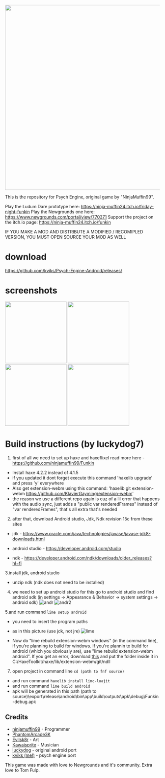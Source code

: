 <p align="center"> 
<img src="https://user-images.githubusercontent.com/59097731/121178442-29003c00-c867-11eb-8851-b07d2c5ca7b6.png" width="600" />
</p>
  
This is the repository for Psych Engine, original game by "NinjaMuffin99".

Play the Ludum Dare prototype here: https://ninja-muffin24.itch.io/friday-night-funkin
Play the Newgrounds one here: https://www.newgrounds.com/portal/view/770371
Support the project on the itch.io page: https://ninja-muffin24.itch.io/funkin

IF YOU MAKE A MOD AND DISTRIBUTE A MODIFIED / RECOMIPLED VERSION, YOU MUST OPEN SOURCE YOUR MOD AS WELL

# download

https://github.com/kviks/Psych-Engine-Android/releases/


# screenshots
<div>
<img src="https://user-images.githubusercontent.com/59097731/104103630-31eae280-52b4-11eb-90a4-5bdb1b39fc53.jpg" width="200" />
<img src="https://user-images.githubusercontent.com/59097731/104103635-34e5d300-52b4-11eb-96f8-13910580fbc8.jpg" width="200" />
<img src="https://user-images.githubusercontent.com/59097731/104103636-36af9680-52b4-11eb-8740-f7be0c098265.jpg" width="200" />
<img src="https://user-images.githubusercontent.com/59097731/104103637-37e0c380-52b4-11eb-8f84-87892f3e5d85.jpg" width="200" />
</div>

# Build instructions (by luckydog7)

1. first of all we need to set up haxe and haxeflixel read more here - https://github.com/ninjamuffin99/Funkin

  - Install haxe 4.2.2 instead of 4.1.5
  - if you updated it dont forget execute this command 'haxelib upgrade' and press 'y' everywhere
  - Also get extension-webm using this command: 'haxelib git extension-webm https://github.com/KlavierGayming/extension-webm'
  - the reason we use a different repo again is cuz of a lil error that happens with the audio sync, just adds a "public var renderedFrames" instead of "var renderedFrames", that's all extra that's needed


2. after that, download Android studio, Jdk, Ndk revision 15c from these sites

  - jdk - https://www.oracle.com/java/technologies/javase/javase-jdk8-downloads.html

  - android studio - https://developer.android.com/studio

  - ndk - https://developer.android.com/ndk/downloads/older_releases?hl=fi


3.install jdk, android studio 
  - unzip ndk (ndk does not need to be installed)


4. we need to set up android studio for this go to android studio and find android sdk (in settings -> Appearance & Behavior -> system settings -> android sdk)
![andr](https://user-images.githubusercontent.com/59097731/104179652-44346000-541d-11eb-8ad1-1e4dfae304a8.PNG)
![andr2](https://user-images.githubusercontent.com/59097731/104179943-a9885100-541d-11eb-8f69-7fb5a4bfdd37.PNG)


5.and run command `lime setup android`
  - you need to insert the program paths

  - as in this picture (use jdk, not jre)
![lime](https://user-images.githubusercontent.com/59097731/104179268-9e80f100-541c-11eb-948d-a00d85317b1a.PNG)

  - Now do "lime rebuild extension-webm windows" (in the command line), if you're planning to build for windows. If you're plannin to build for android (which you obviously are), use "lime rebuild extension-webm android". If you get an error, download [this](https://www.mediafire.com/file/8jteungeq2bzc3l/Android.zip/file) and put the folder inside it in C:/HaxeToolkit/haxe/lib/extension-webm/git/ndll


7. open project in command line `cd (path to fnf source)`
  - and run command `haxelib install linc-luajit`
  - and run command `lime build android`
  - apk will be generated in this path (path to source)\export\release\android\bin\app\build\outputs\apk\debug\Funkin-debug.apk


## Credits

- [ninjamuffin99](https://twitter.com/ninja_muffin99) - Programmer
- [PhantomArcade3K](https://twitter.com/phantomarcade3k) 
- [Evilsk8r](https://twitter.com/evilsk8r) - Art
- [Kawaisprite](https://twitter.com/kawaisprite) - Musician
- [luckydog](https://github.com/luckydog7) - original android port
- [kviks (me!)](https://github.com/kviks) - psych engine port

This game was made with love to Newgrounds and it's community. Extra love to Tom Fulp.
